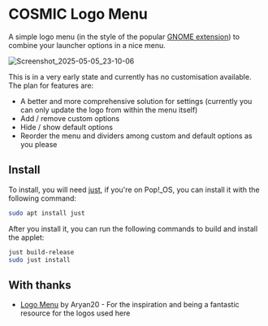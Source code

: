 # COSMIC Logo Menu

A simple logo menu (in the style of the popular [GNOME extension](https://github.com/Aryan20/Logomenu)) to combine your launcher options in a nice menu.

![Screenshot_2025-05-05_23-10-06](https://github.com/user-attachments/assets/f03d5699-b04d-4802-87d4-6c38ae9ecd3e)

This is in a very early state and currently has no customisation available. The plan for features are:

* A better and more comprehensive solution for settings (currently you can only update the logo from within the menu itself)
* Add / remove custom options
* Hide / show default options
* Reorder the menu and dividers among custom and default options as you please

## Install

To install, you will need [just](https://github.com/casey/just), if you're on Pop!\_OS, you can install it with the following command:

```sh
sudo apt install just
```

After you install it, you can run the following commands to build and install the applet:

```sh
just build-release
sudo just install
```

## With thanks
* [Logo Menu](https://github.com/Aryan20/Logomenu) by Aryan20 - For the inspiration and being a fantastic resource for the logos used here

